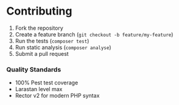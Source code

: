 # Contributing

1. Fork the repository
2. Create a feature branch (`git checkout -b feature/my-feature`)
3. Run the tests (`composer test`)
4. Run static analysis (`composer analyse`)
5. Submit a pull request

### Quality Standards
- 100% Pest test coverage
- Larastan level max
- Rector v2 for modern PHP syntax
